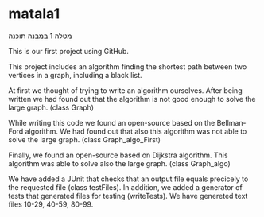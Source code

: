 # matala1
מטלה 1 במבנה תוכנה

This is our first project using GitHub.

This project includes an algorithm finding the shortest path between two vertices in a graph, including a black list.

At first we thought of trying to write an algorithm ourselves. After being written we had found out that the algorithm is not good enough to solve the large graph. (class Graph)

While writing this code we found an open-source based on the Bellman-Ford algorithm. We had found out that also this algorithm was not able to solve the large graph. (class Graph_algo_First)

Finally, we found an open-source based on Dijkstra algorithm. This algorithm was able to solve also the large graph. (class Graph_algo)

We have added a JUnit that checks that an output file equals precicely to the requested file (class testFiles).
In addition, we added a generator of tests that generated files for testing (writeTests). We have genereted text files 10-29, 40-59, 80-99.
